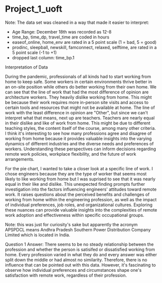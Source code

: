 # Project_1_uoft

Note: The data set was cleaned in a way that made it easier to interpret:
- Age Range: December 18th was recorded as 12-8
- time_bp, time_dp, travel_time are coded in hours
- easeof_online, home_env are rated in a 5 point scale (1 = bad, 5 = good)
- prodinc, sleepball, newskill, famconnect, relaxed, selftime, are rated in a 5 point scale (-1 to +1)
- dropped last column: time_bp.1 

Interpretation of Data

During the pandemic, professionals of all kinds had to start working from home to keep safe. Some workers in certain environments thrive better in an on-site position while others do better working from their own home. We can see that the line of work that had the most difference of opinion are architecture workers. They heavily dislike working from home. This might be because their work requires more in-person site visits and access to certain tools and resources that might not be available at home. The line of work with the least difference in opinion are "Other", but since we can't interpret what that means, next up are teachers. Teachers are nearly equal in their dislike and like of work from home. This might be due to different teaching styles, the content itself of the course, among many other criteria. I think it's interesting to see how many professions agree and disagree of working from home because it provides valuable insights into the varying dynamics of different industries and the diverse needs and preferences of workers. Understanding these perspectives can inform decisions regarding remote work policies, workplace flexibility, and the future of work arrangements.

For the pie chart, I wanted to take a closer look at a specific line of work. I chose engineers because they are the type of worker that seems most likely to like working from home but I was suprised to see that it was nearly equal in their like and dislike. This unexpected finding prompts further investigation into the factors influencing engineers' attitudes toward remote work. It raises questions about the perceived benefits and challenges of working from home within the engineering profession, as well as the impact of individual preferences, job roles, and organizational cultures. Exploring these nuances can provide valuable insights into the complexities of remote work adoption and effectiveness within specific occupational groups.

Note: this was just for curiosity's sake but apparently the acronym APSPDCL means Andhra Pradesh Southern Power Distribution Company Limited which is located in India.

Question 1 Answer: There seems to be no steady relationship between the profession and whether the person is satisifed or dissatisfied working from home. Every profession varied in what they do and every answer was either split down the middle or had almost no similarity. Therefore, there is no influence that can be pointed out with this data. However, it's fascinating to observe how individual preferences and circumstances shape one's satisfaction with remote work, regardless of their profession.

